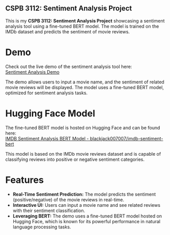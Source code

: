 ## CSPB 3112: Sentiment Analysis Project

This is my **CSPB 3112: Sentiment Analysis Project** showcasing a sentiment analysis tool using a fine-tuned BERT model. The model is trained on the IMDb dataset and predicts the sentiment of movie reviews.

# Demo
Check out the live demo of the sentiment analysis tool here:  
[Sentiment Analysis Demo](https://blackjack007h.github.io/BlackJack007/showcase.html)

The demo allows users to input a movie name, and the sentiment of related movie reviews will be displayed. The model uses a fine-tuned BERT model, optimized for sentiment analysis tasks.

# Hugging Face Model

The fine-tuned BERT model is hosted on Hugging Face and can be found here:  
[IMDB Sentiment Analysis BERT Model - blackjack007007/imdb-sentiment-bert](https://huggingface.co/blackjack007007/imdb-sentiment-bert)

This model is based on the IMDb movie reviews dataset and is capable of classifying reviews into positive or negative sentiment categories.

# Features
- **Real-Time Sentiment Prediction:** The model predicts the sentiment (positive/negative) of the movie reviews in real-time.
- **Interactive UI:** Users can input a movie name and see related reviews with their sentiment classification.
- **Leveraging BERT:** The demo uses a fine-tuned BERT model hosted on Hugging Face, which is known for its powerful performance in natural language processing tasks.
